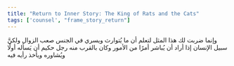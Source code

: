 ```yaml
---
title: "Return to Inner Story: The King of Rats and the Cats"
tags: ['counsel', "frame_story_return"]
---
```


 وإنما ضربت لك هذا المثل لتعلم أن ما يُتوارث ويسري في الجنس صعب الزوال ولكنَّ سبيل الإنسان إذا أراد أن يُباشر أمرًا من الأمور وكان بالقرب منه رجل حكيم أن يَسأله أولًا ويُشاوره ويأخذ رأيه فيه
